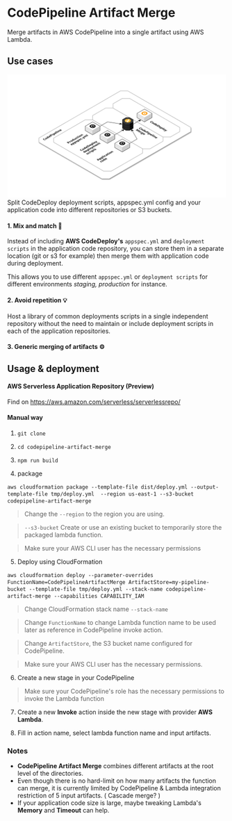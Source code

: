 # CodePipeline Artifact Merge

Merge artifacts in AWS CodePipeline into a single artifact using AWS Lambda.

##  Use cases
![Use case diagram](/images/usecase.png)
Split CodeDeploy deployment scripts, appspec.yml config and your application code into different repositories or S3 buckets. 

#### 1. Mix and match :cookie:

Instead of including __AWS CodeDeploy's__ `appspec.yml` and `deployment scripts` in the application code repository, you can store them in a separate location (git or s3 for example) then merge them with application code during deployment.

This allows you to use different `appspec.yml` or `deployment scripts` for different environments *staging, production* for instance. 

#### 2. Avoid repetition :bulb:

Host a library of common deployments scripts in a single independent repository without the need to maintain or include deployment scripts in each of the application repositories.

#### 3. Generic merging of artifacts :gear:


## Usage & deployment

#### AWS Serverless Application Repository (Preview)

Find on https://aws.amazon.com/serverless/serverlessrepo/

#### Manual way
1. `git clone`

2. `cd codepipeline-artifact-merge`

3. `npm run build`

4. package
```
aws cloudformation package --template-file dist/deploy.yml --output-template-file tmp/deploy.yml  --region us-east-1 --s3-bucket codepipeline-artifact-merge
```
> Change the `--region` to the region you are using.

> `--s3-bucket` Create or use an existing bucket to temporarily store the packaged lambda function.

> Make sure your AWS CLI user has the necessary permissions

5. Deploy using CloudFormation
```
aws cloudformation deploy --parameter-overrides FunctionName=CodePipelineArtifactMerge ArtifactStore=my-pipeline-bucket --template-file tmp/deploy.yml --stack-name codepipeline-artifact-merge --capabilities CAPABILITY_IAM
```
> Change CloudFormation stack name `--stack-name`

> Change `FunctionName` to change Lambda function name to be used later as reference in CodePipeline invoke action.

> Change `ArtifactStore`, the S3 bucket name configured for CodePipeline.

> Make sure your AWS CLI user has the necessary permissions.


6. Create a new stage in your CodePipeline
> Make sure your CodePipeline's role has the necessary permissions to invoke the Lambda function

7. Create a new __Invoke__ action inside the new stage with provider __AWS Lambda__.

8. Fill in action name, select lambda function name and input artifacts.

### Notes
 * __CodePipeline Artifact Merge__ combines different artifacts at the root level of the directories.
 * Even though there is no hard-limit on how many artifacts the function can merge, it is currently limited by CodePipeline & Lambda integration restriction of 5 input artifacts. ( Cascade merge? )
 * If your application code size is large, maybe tweaking Lambda's __Memory__ and __Timeout__ can help.